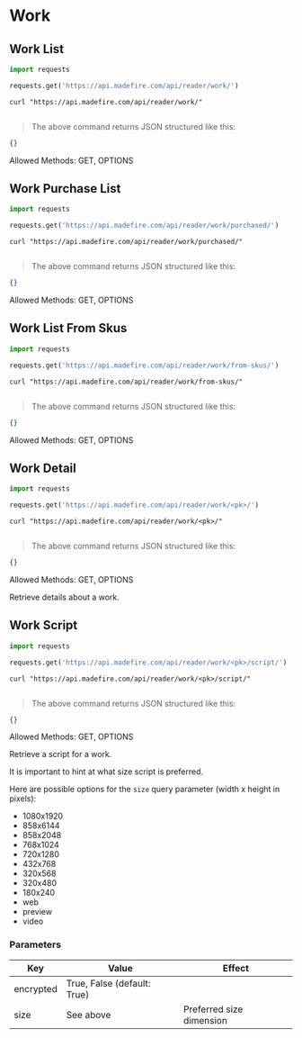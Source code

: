 # Work

## Work List

```python
import requests

requests.get('https://api.madefire.com/api/reader/work/')
```

```shell
curl "https://api.madefire.com/api/reader/work/"
```

```javascript
```

> The above command returns JSON structured like this:

```json
{}
```

Allowed Methods: GET, OPTIONS


## Work Purchase List

```python
import requests

requests.get('https://api.madefire.com/api/reader/work/purchased/')
```

```shell
curl "https://api.madefire.com/api/reader/work/purchased/"
```

```javascript
```

> The above command returns JSON structured like this:

```json
{}
```

Allowed Methods: GET, OPTIONS


## Work List From Skus

```python
import requests

requests.get('https://api.madefire.com/api/reader/work/from-skus/')
```

```shell
curl "https://api.madefire.com/api/reader/work/from-skus/"
```

```javascript
```

> The above command returns JSON structured like this:

```json
{}
```

Allowed Methods: GET, OPTIONS


## Work Detail

```python
import requests

requests.get('https://api.madefire.com/api/reader/work/<pk>/')
```

```shell
curl "https://api.madefire.com/api/reader/work/<pk>/"
```

```javascript
```

> The above command returns JSON structured like this:

```json
{}
```

Allowed Methods: GET, OPTIONS

Retrieve details about a work.
## Work Script

```python
import requests

requests.get('https://api.madefire.com/api/reader/work/<pk>/script/')
```

```shell
curl "https://api.madefire.com/api/reader/work/<pk>/script/"
```

```javascript
```

> The above command returns JSON structured like this:

```json
{}
```

Allowed Methods: GET, OPTIONS

Retrieve a script for a work.

It is important to hint at what size script is preferred.

Here are possible options for the `size` query parameter (width x height in pixels):

- 1080x1920
- 858x6144
- 858x2048
- 768x1024
- 720x1280
- 432x768
- 320x568
- 320x480
- 180x240
- web
- preview
- video

### Parameters

Key | Value | Effect
--- | ---- | -----
encrypted | True, False (default: True) |
size | See above | Preferred size dimension
